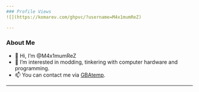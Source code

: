 ```yaml
---
### Profile Views
![](https://komarev.com/ghpvc/?username=M4x1mumReZ)

---
```

### About Me

- 👋 Hi, I’m @M4x1mumReZ
- 👀 I’m interested in modding, tinkering with computer hardware and programming.
- 📫 You can contact me via [GBAtemp](https://gbatemp.net/members/m4x1mumrez.610331/).
---
